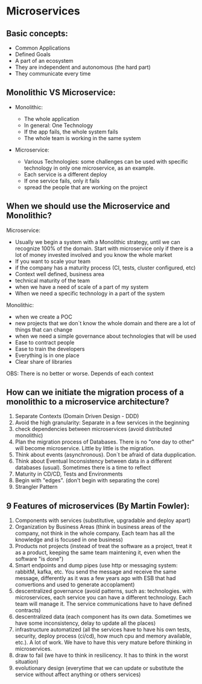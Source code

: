 # Microservices

## Basic concepts:

* Common Applications
* Defined Goals
* A part of an ecosystem
* They are independent and autonomous (the hard part)
* They communicate every time

## Monolithic VS Microservice:

* Monolithic: 
  - The whole application
  - In general: One Technology
  - If the app fails, the whole system fails
  - The whole team is working in the same system
  
* Microservice:
  - Various Technologies: some challenges can be used with specific technology in only one microservice, as an example.
  - Each service is a different deploy
  - If one service fails, only it fails
  - spread the people that are working on the project

## When we should use the Microservice and Monolithic?

Microservice:

* Usually we begin a system with a Monolithic strategy, until we can recognize 100% of the domain. Start with microservice only if there is a lot of money invested involved and you know the whole market
* If you want to scale your team
* if the company has a maturity process (CI, tests, cluster configured, etc)
* Context well defined, business area
* technical maturity of the team
* when we have a need of scale of a part of my system
* When we need a specific technology in a part of the system

Monolithic:

* when we create a POC
* new projects that we don´t know the whole domain and there are a lot of things that can change
* when we need a simple governance about technologies that will be used
* Ease to contract people
* Ease to train the developers
* Everything is in one place
* Clear share of libraries

OBS: There is no better or worse. Depends of each context

## How can we initiate the migration process of a monolithic to a microservice architecture?

1) Separate Contexts (Domain Driven Design - DDD)
2) Avoid the high granularity: Separate in a few services in the beginning
3) check dependencies between microservices (avoid distributed monolithic)
4) Plan the migration process of Databases. There is no "one day to other" will become microservice. Little by little is the migration.
5) Think about events (asynchronous). Don´t be afraid of data dupplication.
6) Think about Eventual Inconsistency between data in a different databases (usual). Sometimes there is a time to reflect
7) Maturity in CD/CD, Tests and Environments
8) Begin with "edges". (don't begin with separating the core)
9) Strangler Pattern

## 9 Features of microservices (By Martin Fowler):

1) Components with services (substitutive, upgradable and deploy apart)
2) Organization by Business Areas (think in business areas of the company, not think in the whole company. Each team has all the knowledge and is focused in one business)
3) Products not projects (instead of treat the software as a project, treat it as a product, keeping the same team maintening it, even when the software "is done")
4) Smart endpoints and dump pipes (use http or messaging system: rabbitM, kafka, etc. You send the message and receive the same message, differently as it was a few years ago with ESB that had convertions and used to generate accoplament)
5) descentralized governance (avoid patterns, such as: technologies. with microservices, each service you can have a different technology. Each team will manage it. The service communications have to have defined contracts)
6) descentralized data (each component has its own data. Sometimes we have some inconsistency, delay to update all the places)
7) infrastructure automatized (all the services have to have his own tests, security, deploy process (ci/cd), how much cpu and memory available, etc.). A lot of work. We have to have this very mature before thinking in microservices.
8) draw to fail (we have to think in resilicency. It has to think in the worst situation)
9) evolutionary design (everytime that we can update or substitute the service without affect anything or others services)

